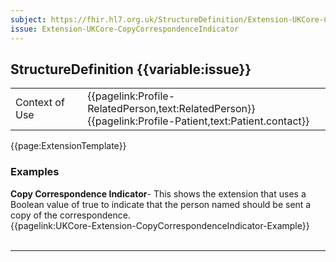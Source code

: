 ```yaml
---
subject: https://fhir.hl7.org.uk/StructureDefinition/Extension-UKCore-CopyCorrespondenceIndicator
issue: Extension-UKCore-CopyCorrespondenceIndicator
---
```

## StructureDefinition {{variable:issue}}

<table id="addToTranspose">
<tr><td>Context of Use</td>
<td>{{pagelink:Profile-RelatedPerson,text:RelatedPerson}}<br/>
{{pagelink:Profile-Patient,text:Patient.contact}}</td>
</tr>
</table>

{{page:ExtensionTemplate}}

<div id="Examples" class="tabcontent">
  <h3>Examples</h3>
  <b>Copy Correspondence Indicator</b>- This shows the extension that uses a Boolean value of true to indicate that the person named should be sent a copy of the correspondence.<br>
{{pagelink:UKCore-Extension-CopyCorrespondenceIndicator-Example}}
<br><br>
</div>

---
